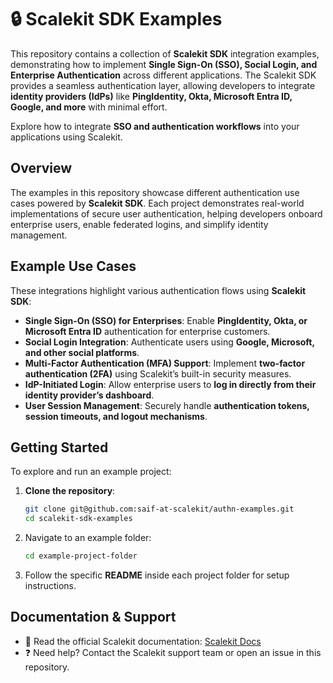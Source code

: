 # 🔒 Scalekit SDK Examples

This repository contains a collection of **Scalekit SDK** integration examples, demonstrating how to implement **Single Sign-On (SSO), Social Login, and Enterprise Authentication** across different applications. The Scalekit SDK provides a seamless authentication layer, allowing developers to integrate **identity providers (IdPs)** like **PingIdentity, Okta, Microsoft Entra ID, Google, and more** with minimal effort.

Explore how to integrate **SSO and authentication workflows** into your applications using Scalekit.

## Overview

The examples in this repository showcase different authentication use cases powered by **Scalekit SDK**. Each project demonstrates real-world implementations of secure user authentication, helping developers onboard enterprise users, enable federated logins, and simplify identity management.

## Example Use Cases

These integrations highlight various authentication flows using **Scalekit SDK**:

- **Single Sign-On (SSO) for Enterprises**: Enable **PingIdentity, Okta, or Microsoft Entra ID** authentication for enterprise customers.
- **Social Login Integration**: Authenticate users using **Google, Microsoft, and other social platforms**.
- **Multi-Factor Authentication (MFA) Support**: Implement **two-factor authentication (2FA)** using Scalekit’s built-in security measures.
- **IdP-Initiated Login**: Allow enterprise users to **log in directly from their identity provider’s dashboard**.
- **User Session Management**: Securely handle **authentication tokens, session timeouts, and logout mechanisms**.

## Getting Started

To explore and run an example project:

1. **Clone the repository**:

   ```bash
   git clone git@github.com:saif-at-scalekit/authn-examples.git
   cd scalekit-sdk-examples
   ```

2. Navigate to an example folder:

   ```bash
   cd example-project-folder
   ```

3. Follow the specific **README** inside each project folder for setup instructions.

## Documentation & Support

- 📖 Read the official Scalekit documentation: [Scalekit Docs](https://docs.scalekit.com/)
- ❓ Need help? Contact the Scalekit support team or open an issue in this repository.
